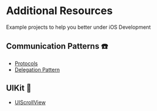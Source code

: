 # Additional Resources

Example projects to help you better under iOS Development 

## Communication Patterns ☎️
- [Protocols](CommunicationPatterns/ProtocolOrientedProgramming)
- [Delegation Pattern](CommunicationPatterns/Delegation)

## UIKit 🎨
- [UIScrollView](UIKit/UIScrollView)



